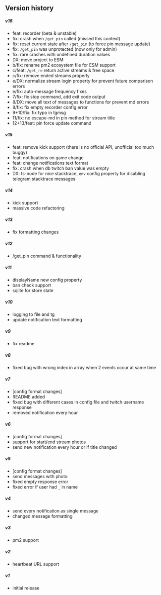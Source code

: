 ## Version history
##### v16
- feat: recorder (beta & unstable)
- fix: crash when `/get_pin` called (missed this context)
- fix: reset current state after `/get_pin` (to force pin message update)
- fix: `/get_pin` was unprotected (now only for admin)
- fix: rare crashes with undefined duration values
- DX: move project to ESM
- b/fix: rename pm2 ecosystem file for ESM support
- c/feat: `/get_re` return active streams & free space
- c/fix: remove ended streams properly
- e/DX: normalize stream login property for prevent future comparison errors
- e/fix: auto-message frequency fixes
- 7/fix: fix stop command, add exit code output
- 8/DX: move all text of messages to functions for prevent md errors
- 8/fix: fix empty recorder config error
- 9+10/fix: fix typo in tgmsg
- 11/fix: no escape-md in pin method for stream title
- 12+13/feat: pin force update command

##### v15
- feat: remove kick support (there is no official API, unofficial too much buggy)
- feat: notifications on game change
- feat: change notifications text format
- fix: crash when db twitch ban value was empty
- DX: ts-node for nice stacktrace, `env` config property for disabling telegram stacktrace messages

##### v14
- kick support
- massive code refactoring

##### v13
- fix formatting changes

##### v12
- /get_pin command & functionality

##### v11
- displayName new config property
- ban check support
- sqlite for store state

##### v10
- logging to file and tg
- update notification text formatting

##### v9
- fix readme

##### v8
- fixed bug with wrong index in array when 2 events occur at same time

##### v7
- [config format changes]
- README added
- fixed bug with different cases in config file and twitch username response
- removed notification every hour

##### v6
- [config format changes]
- support for start/end stream photos
- send new notification every hour or if title changed

##### v5
- [config format changes]
- send messages with photo
- fixed empty response error
- fixed error if user had `_` in name

##### v4
- send every notification as single message
- changed message formatting

##### v3
- pm2 support

##### v2
- heartbeat URL support

##### v1
- initial release
